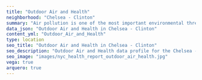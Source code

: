 ```yaml
---
title: "Outdoor Air and Health"
neighborhood: "Chelsea - Clinton"
summary: "Air pollution is one of the most important environmental threats to urban populations and while all people are exposed, pollutant emissions, levels of exposure, and population vulnerability vary across neighborhoods. Exposures to common air pollutants have been linked to respiratory and cardiovascular diseases, cancers, and premature deaths."
data_json: "Outdoor Air and Health in Chelsea - Clinton"
content_yml: "Outdoor_Air_and_Health"
type: location
seo_title: "Outdoor Air and Health in Chelsea - Clinton"
seo_description: "Outdoor Air and Health data profile for the Chelsea - Clinton neighborhood of NYC."
seo_image: "images/nyc_health_report_outdoor_air_health.jpg"
vega: true
arquero: true
---
```

